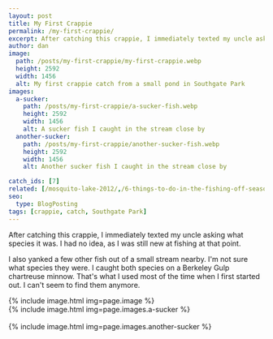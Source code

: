 ```yaml
---
layout: post
title: My First Crappie
permalink: /my-first-crappie/
excerpt: After catching this crappie, I immediately texted my uncle asking what species it was. I had no idea, as I was still new at fishing at that point.
author: dan
image:
  path: /posts/my-first-crappie/my-first-crappie.webp
  height: 2592
  width: 1456
  alt: My first crappie catch from a small pond in Southgate Park
images:
  a-sucker:
    path: /posts/my-first-crappie/a-sucker-fish.webp
    height: 2592
    width: 1456
    alt: A sucker fish I caught in the stream close by
  another-sucker:
    path: /posts/my-first-crappie/another-sucker-fish.webp
    height: 2592
    width: 1456
    alt: Another sucker fish I caught in the stream close by

catch_ids: [7]
related: [/mosquito-lake-2012/,/6-things-to-do-in-the-fishing-off-season,/reviews/fishbrain-mobile-app,]
seo:
  type: BlogPosting
tags: [crappie, catch, Southgate Park]
---
```

After catching this crappie, I immediately texted my uncle asking what species it was. I had no idea, as I was still new at fishing at that point.

I also yanked a few other fish out of a small stream nearby. I'm not sure what species they were. I caught both species on a Berkeley Gulp chartreuse minnow. That's what I used most of the time when I first started out. I can't seem to find them anymore.

<div class='gallery'>
  <div class='gallery-item'>
    {% include image.html img=page.image %}
  </div>
  <div class='gallery-item'>
    {% include image.html img=page.images.a-sucker %}
  </div>
  <br style="clear: both" />
  <div class='gallery-item'>
    {% include image.html img=page.images.another-sucker %}
  </div>
  <br style='clear: both' />
</div>
